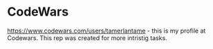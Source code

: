 # CodeWars  
https://www.codewars.com/users/tamerlantame - this is my profile at Codewars.
This rep was created for more intristig tasks.
